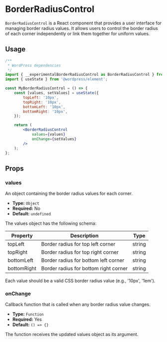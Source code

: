 # BorderRadiusControl

`BorderRadiusControl` is a React component that provides a user interface for managing border radius values. It allows users to control the border radius of each corner independently or link them together for uniform values.

## Usage

```jsx
/**
 * WordPress dependencies
 */
import { __experimentalBorderRadiusControl as BorderRadiusControl } from '@wordpress/block-editor';
import { useState } from '@wordpress/element';

const MyBorderRadiusControl = () => {
    const [values, setValues] = useState({
        topLeft: '10px',
        topRight: '10px',
        bottomLeft: '10px',
        bottomRight: '10px',
    });

    return (
        <BorderRadiusControl
            values={values}
            onChange={setValues}
        />
    );
};
```

## Props

### values

An object containing the border radius values for each corner.

- **Type:** `Object`
- **Required:** No
- **Default:** `undefined`

The values object has the following schema:

| Property    | Description                          | Type   |
| ----------- | ------------------------------------ | ------ |
| topLeft     | Border radius for top left corner    | string |
| topRight    | Border radius for top right corner   | string |
| bottomLeft  | Border radius for bottom left corner | string |
| bottomRight | Border radius for bottom right corner| string |

Each value should be a valid CSS border radius value (e.g., '10px', '1em').

### onChange

Callback function that is called when any border radius value changes.

- **Type:** `Function`
- **Required:** Yes
- **Default:** `() => {}`

The function receives the updated values object as its argument.